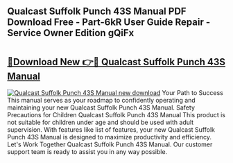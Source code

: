 ## Qualcast Suffolk Punch 43S Manual PDF Download Free - Part-6kR User Guide Repair - Service Owner Edition gQiFx

# <h2><a href="http://cf22742.oget.top/?id=Qualcast+Suffolk+Punch+43S+Manual">🔗Download New 👉🔴 Qualcast Suffolk Punch 43S Manual</a></h2>

[![Qualcast Suffolk Punch 43S Manual new download](https://i.imgur.com/5g1atiW.png)](http://cf22742.oget.top/?id=Qualcast+Suffolk+Punch+43S+Manual)
Your Path to Success This manual serves as your roadmap to confidently operating and maintaining your new Qualcast Suffolk Punch 43S Manual. Safety Precautions for Children Qualcast Suffolk Punch 43S Manual This product is not suitable for children under age and should be used with adult supervision. With features like list of features, your new Qualcast Suffolk Punch 43S Manual is designed to maximize productivity and efficiency. Let's Work Together Qualcast Suffolk Punch 43S Manual. Our customer support team is ready to assist you in any way possible.
